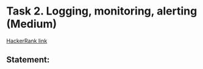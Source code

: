 # Task 2. Logging, monitoring, alerting (Medium)

[HackerRank link](<https://www.hackerrank.com/contests/sda-hw-2/challenges/logging-monitoring-alerting>)

## Statement:

<!-- TODO -->
